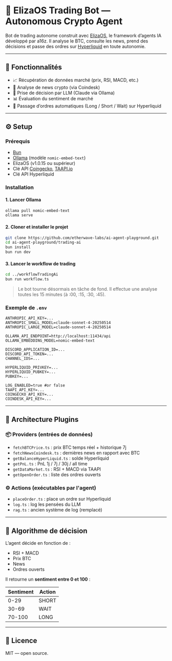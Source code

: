 # 🤖 ElizaOS Trading Bot — Autonomous Crypto Agent

Bot de trading autonome construit avec [ElizaOS](https://github.com/a16z/eliza), le framework d’agents IA développé par a16z.
Il analyse le BTC, consulte les news, prend des décisions et passe des ordres sur [Hyperliquid](https://hyperliquid.xyz) en toute autonomie.

---

## 🧠 Fonctionnalités

- 📈 Récupération de données marché (prix, RSI, MACD, etc.)
- 📰 Analyse de news crypto (via Coindesk)
- 🧠 Prise de décision par LLM (Claude via Ollama)
- 📊 Évaluation du sentiment de marché
- 💸 Passage d’ordres automatiques (Long / Short / Wait) sur Hyperliquid

---

## ⚙️ Setup

### Prérequis

- [Bun](https://bun.sh/)
- [Ollama](https://ollama.com/) (modèle `nomic-embed-text`)
- ElizaOS (v1.0.15 ou supérieur)
- Clé API [Coingecko](https://www.coingecko.com/), [TAAPI.io](https://taapi.io/)
- Clé API Hyperliquid

### Installation

#### 1. Lancer Ollama

```bash
ollama pull nomic-embed-text
ollama serve
```

#### 2. Cloner et installer le projet

```bash
git clone https://github.com/etherwave-labs/ai-agent-playground.git
cd ai-agent-playground/trading-ai
bun install
bun run dev
```

#### 3. Lancer le workflow de trading

```bash
cd ../workflowTradingAi
bun run workflow.ts
```

> Le bot tourne désormais en tâche de fond. Il effectue une analyse toutes les 15 minutes (à :00, :15, :30, :45).

### Exemple de `.env`

```env
ANTHROPIC_API_KEY=...
ANTHROPIC_SMALL_MODEL=claude-sonnet-4-20250514
ANTHROPIC_LARGE_MODEL=claude-sonnet-4-20250514

OLLAMA_API_ENDPOINT=http://localhost:11434/api
OLLAMA_EMBEDDING_MODEL=nomic-embed-text

DISCORD_APPLICATION_ID=...
DISCORD_API_TOKEN=...
CHANNEL_IDS=...

HYPERLIQUID_PRIVKEY=...
HYPERLIQUID_PUBKEY=...
PUBKEY=...

LOG_ENABLED=true #or false
TAAPI_API_KEY=...
COINGECKO_API_KEY=...
COINDESK_API_KEY=...
```

---

## 🧰 Architecture Plugins

### 📦 Providers (entrées de données)

- `fetchBTCPrice.ts` : prix BTC temps réel + historique 7j
- `fetchNewsCoindesk.ts` : dernières news en rapport avec BTC
- `getBalanceHyperLiquid.ts` : solde Hyperliquid
- `getPnL.ts` : PnL 1j / 7j / 30j / all time
- `getDataMarket.ts` : RSI + MACD via TAAPI
- `getOpenOrder.ts` : liste des ordres ouverts

### ⚙️ Actions (exécutables par l'agent)

- `placeOrder.ts` : place un ordre sur Hyperliquid
- `log.ts` : log les pensées du LLM
- `rag.ts` : ancien système de log (remplacé)

---

## 🧠 Algorithme de décision

L’agent décide en fonction de :

- RSI + MACD
- Prix BTC
- News
- Ordres ouverts

Il retourne un **sentiment entre 0 et 100** :

| Sentiment | Action |
| --------- | ------ |
| 0-29      | SHORT  |
| 30-69     | WAIT   |
| 70-100    | LONG   |

---

## 📄 Licence

MIT — open source.
